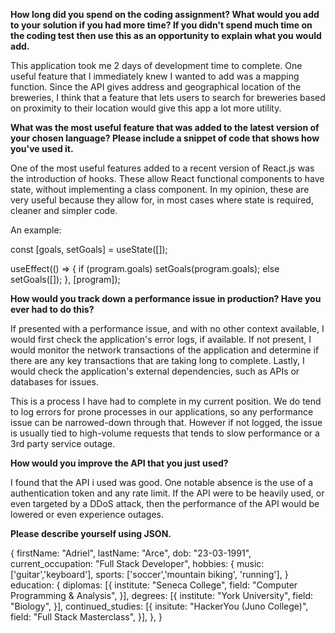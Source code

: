 **How long did you spend on the coding assignment? What would you add to your
solution if you had more time? If you didn&#39;t spend much time on the coding test
then use this as an opportunity to explain what you would add.**

This application took me 2 days of development time to complete. One useful feature that I immediately knew I wanted to add was a mapping function. Since the API gives address and geographical location of the breweries, I think that a feature that lets users to search for breweries based on proximity to their location would give this app a lot more utility.

**What was the most useful feature that was added to the latest version of your
chosen language? Please include a snippet of code that shows how you&#39;ve used
it.**

One of the most useful features added to a recent version of React.js was the introduction of hooks. These allow React functional components to have state, without implementing a class component. In my opinion, these are very useful because they allow for, in most cases where state is required, cleaner and simpler code.

An example:

const [goals, setGoals] = useState([]);

useEffect(() => {
    if (program.goals)
        setGoals(program.goals);
    else
        setGoals([]);
}, [program]);

**How would you track down a performance issue in production? Have you ever
had to do this?**

If presented with a performance issue, and with no other context available, I would first check the application's error logs, if available. If not present, I would monitor the network transactions of the application and determine if there are any key transactions that are taking long to complete. Lastly, I would check the application's external dependencies, such as APIs or databases for issues. 

This is a process I have had to complete in my current position. We do tend to log errors for prone processes in our applications, so any performance issue can be narrowed-down through that. However if not logged, the issue is usually tied to high-volume requests that tends to slow performance or a 3rd party service outage.

**How would you improve the API that you just used?**

I found that the API i used was good. One notable absence is the use of a authentication token and any rate limit. If the API were to be heavily used, or even targeted by a DDoS attack, then the performance of the API would be lowered or even experience outages.

**Please describe yourself using JSON.**

{
    firstName: "Adriel",
    lastName: "Arce",
    dob: "23-03-1991",
    current_occupation: "Full Stack Developer",
    hobbies: {
        music: ['guitar','keyboard'],
        sports: ['soccer','mountain biking', 'running'],
    }
    education: {
        diplomas: [{
            institute: "Seneca College",
            field: "Computer Programming & Analysis",
        }],
        degrees: [{
            institute: "York University",
            field: "Biology",
        }],
        continued_studies: [{
            insitute: "HackerYou (Juno College)",
            field: "Full Stack Masterclass",
        }],
    },
}
